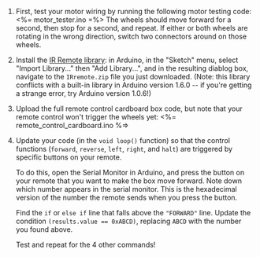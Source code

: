 1.  First, test your motor wiring by running the following motor testing code:
    <%= motor_tester.ino =%>
    The wheels should move forward for a second, then stop for a second, and repeat. If either or both wheels are rotating in the wrong direction, switch two connectors around on those wheels.

3.  Install the [IR Remote library](http://workshopweekend.net/img/arduino-projects/IRremote.zip): in Arduino, in the "Sketch" menu, select "Import Library..." then "Add Library...", and in the resulting diablog box, navigate to the `IRremote.zip` file you just downloaded. (Note: this library conflicts with a built-in library in Arduino version 1.6.0 -- if you're getting a strange error, try Arduino version 1.0.6!)

4.  Upload the full remote control cardboard box code, but note that your remote control won't trigger the wheels yet:
    <%= remote_control_cardboard.ino %=>
    
5.  Update your code (in the `void loop()` function) so that the control functions (`forward`, `reverse`, `left`, `right`, and `halt`) are triggered by specific buttons on your remote.

    To do this, open the Serial Monitor in Arduino, and press the button on your remote that you want to make the box move forward. Note down which number appears in the serial monitor. This is the hexadecimal version of the number the remote sends when you press the button.
    
    Find the `if` or `else if` line that falls above the `"FORWARD"` line. Update the condition `(results.value == 0xABCD)`, replacing `ABCD` with the number you found above.
    
    Test and repeat for the 4 other commands!
